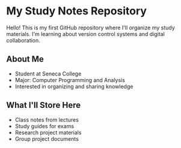 # My Study Notes Repository

Hello! This is my first GitHub repository where I'll organize my study materials.
I'm learning about version control systems and digital collaboration.

## About Me
- Student at Seneca College
- Major: Computer Programming and Analysis
- Interested in organizing and sharing knowledge

## What I'll Store Here
- Class notes from lectures
- Study guides for exams
- Research project materials
- Group project documents
